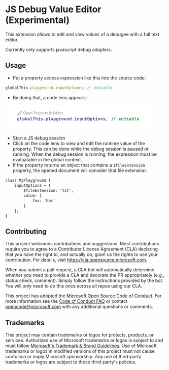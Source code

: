 # JS Debug Value Editor (Experimental)

This extension allows to edit and view values of a debugee with a full text editor.

Currently only supports javascript debug adaptors.

## Usage

* Put a property access expression like this into the source code:
```ts
globalThis.playground.inputOptions; // editable
```

* By doing that, a code lens appears:

![Demo](./docs/demo_code-lens.png)

* Start a JS debug session
* Click on the code lens to view and edit the runtime value of the property. This can be done while the debug session is paused or running. When the debug session is running, the expression must be evaluatable in the global context.
* If the property returns an object that contains a `$fileExtension` property, the opened document will consider that file extension:
```
class MyPlayground {
    inputOptions = {
        $fileExtension: 'txt',
        value: {
            foo: 'bar'
        }
    };
}
```


## Contributing

This project welcomes contributions and suggestions.  Most contributions require you to agree to a
Contributor License Agreement (CLA) declaring that you have the right to, and actually do, grant us
the rights to use your contribution. For details, visit https://cla.opensource.microsoft.com.

When you submit a pull request, a CLA bot will automatically determine whether you need to provide
a CLA and decorate the PR appropriately (e.g., status check, comment). Simply follow the instructions
provided by the bot. You will only need to do this once across all repos using our CLA.

This project has adopted the [Microsoft Open Source Code of Conduct](https://opensource.microsoft.com/codeofconduct/).
For more information see the [Code of Conduct FAQ](https://opensource.microsoft.com/codeofconduct/faq/) or
contact [opencode@microsoft.com](mailto:opencode@microsoft.com) with any additional questions or comments.

## Trademarks

This project may contain trademarks or logos for projects, products, or services. Authorized use of Microsoft 
trademarks or logos is subject to and must follow 
[Microsoft's Trademark & Brand Guidelines](https://www.microsoft.com/en-us/legal/intellectualproperty/trademarks/usage/general).
Use of Microsoft trademarks or logos in modified versions of this project must not cause confusion or imply Microsoft sponsorship.
Any use of third-party trademarks or logos are subject to those third-party's policies.
